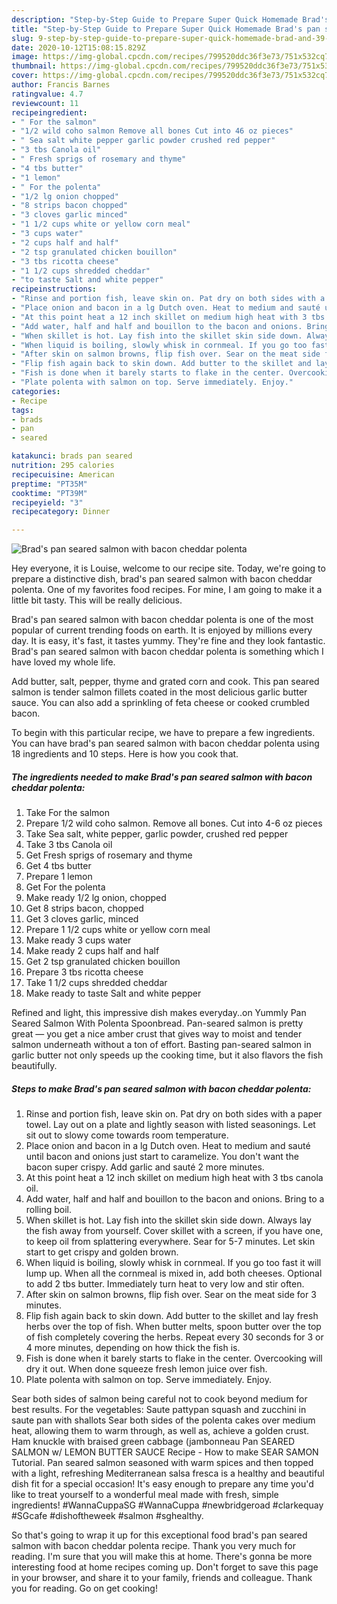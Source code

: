 ```yaml
---
description: "Step-by-Step Guide to Prepare Super Quick Homemade Brad's pan seared salmon with bacon cheddar polenta"
title: "Step-by-Step Guide to Prepare Super Quick Homemade Brad's pan seared salmon with bacon cheddar polenta"
slug: 9-step-by-step-guide-to-prepare-super-quick-homemade-brad-and-39-s-pan-seared-salmon-with-bacon-cheddar-polenta
date: 2020-10-12T15:08:15.829Z
image: https://img-global.cpcdn.com/recipes/799520ddc36f3e73/751x532cq70/brads-pan-seared-salmon-with-bacon-cheddar-polenta-recipe-main-photo.jpg
thumbnail: https://img-global.cpcdn.com/recipes/799520ddc36f3e73/751x532cq70/brads-pan-seared-salmon-with-bacon-cheddar-polenta-recipe-main-photo.jpg
cover: https://img-global.cpcdn.com/recipes/799520ddc36f3e73/751x532cq70/brads-pan-seared-salmon-with-bacon-cheddar-polenta-recipe-main-photo.jpg
author: Francis Barnes
ratingvalue: 4.7
reviewcount: 11
recipeingredient:
- " For the salmon"
- "1/2 wild coho salmon Remove all bones Cut into 46 oz pieces"
- " Sea salt white pepper garlic powder crushed red pepper"
- "3 tbs Canola oil"
- " Fresh sprigs of rosemary and thyme"
- "4 tbs butter"
- "1 lemon"
- " For the polenta"
- "1/2 lg onion chopped"
- "8 strips bacon chopped"
- "3 cloves garlic minced"
- "1 1/2 cups white or yellow corn meal"
- "3 cups water"
- "2 cups half and half"
- "2 tsp granulated chicken bouillon"
- "3 tbs ricotta cheese"
- "1 1/2 cups shredded cheddar"
- "to taste Salt and white pepper"
recipeinstructions:
- "Rinse and portion fish, leave skin on. Pat dry on both sides with a paper towel. Lay out on a plate and lightly season with listed seasonings. Let sit out to slowy come towards room temperature."
- "Place onion and bacon in a lg Dutch oven. Heat to medium and sauté until bacon and onions just start to caramelize. You don&#39;t want the bacon super crispy. Add garlic and sauté 2 more minutes."
- "At this point heat a 12 inch skillet on medium high heat with 3 tbs canola oil."
- "Add water, half and half and bouillon to the bacon and onions. Bring to a rolling boil."
- "When skillet is hot. Lay fish into the skillet skin side down. Always lay the fish away from yourself. Cover skillet with a screen, if you have one, to keep oil from splattering everywhere. Sear for 5-7 minutes. Let skin start to get crispy and golden brown."
- "When liquid is boiling, slowly whisk in cornmeal. If you go too fast it will lump up. When all the cornmeal is mixed in, add both cheeses. Optional to add 2 tbs butter. Immediately turn heat to very low and stir often."
- "After skin on salmon browns, flip fish over. Sear on the meat side for 3 minutes."
- "Flip fish again back to skin down. Add butter to the skillet and lay fresh herbs over the top of fish. When butter melts, spoon butter over the top of fish completely covering the herbs. Repeat every 30 seconds for 3 or 4 more minutes, depending on how thick the fish is."
- "Fish is done when it barely starts to flake in the center. Overcooking will dry it out. When done squeeze fresh lemon juice over fish."
- "Plate polenta with salmon on top. Serve immediately. Enjoy."
categories:
- Recipe
tags:
- brads
- pan
- seared

katakunci: brads pan seared 
nutrition: 295 calories
recipecuisine: American
preptime: "PT35M"
cooktime: "PT39M"
recipeyield: "3"
recipecategory: Dinner

---
```



![Brad&#39;s pan seared salmon with bacon cheddar polenta](https://img-global.cpcdn.com/recipes/799520ddc36f3e73/751x532cq70/brads-pan-seared-salmon-with-bacon-cheddar-polenta-recipe-main-photo.jpg)

Hey everyone, it is Louise, welcome to our recipe site. Today, we're going to prepare a distinctive dish, brad&#39;s pan seared salmon with bacon cheddar polenta. One of my favorites food recipes. For mine, I am going to make it a little bit tasty. This will be really delicious.

Brad&#39;s pan seared salmon with bacon cheddar polenta is one of the most popular of current trending foods on earth. It is enjoyed by millions every day. It is easy, it's fast, it tastes yummy. They're fine and they look fantastic. Brad&#39;s pan seared salmon with bacon cheddar polenta is something which I have loved my whole life.

Add butter, salt, pepper, thyme and grated corn and cook. This pan seared salmon is tender salmon fillets coated in the most delicious garlic butter sauce. You can also add a sprinkling of feta cheese or cooked crumbled bacon.


To begin with this particular recipe, we have to prepare a few ingredients. You can have brad&#39;s pan seared salmon with bacon cheddar polenta using 18 ingredients and 10 steps. Here is how you cook that.

<!--inarticleads1-->

##### The ingredients needed to make Brad&#39;s pan seared salmon with bacon cheddar polenta:

1. Take  For the salmon
1. Prepare 1/2 wild coho salmon. Remove all bones. Cut into 4-6 oz pieces
1. Take  Sea salt, white pepper, garlic powder, crushed red pepper
1. Take 3 tbs Canola oil
1. Get  Fresh sprigs of rosemary and thyme
1. Get 4 tbs butter
1. Prepare 1 lemon
1. Get  For the polenta
1. Make ready 1/2 lg onion, chopped
1. Get 8 strips bacon, chopped
1. Get 3 cloves garlic, minced
1. Prepare 1 1/2 cups white or yellow corn meal
1. Make ready 3 cups water
1. Make ready 2 cups half and half
1. Get 2 tsp granulated chicken bouillon
1. Prepare 3 tbs ricotta cheese
1. Take 1 1/2 cups shredded cheddar
1. Make ready to taste Salt and white pepper


Refined and light, this impressive dish makes everyday..on Yummly Pan Seared Salmon With Polenta Spoonbread. Pan-seared salmon is pretty great — you get a nice amber crust that gives way to moist and tender salmon underneath without a ton of effort. Basting pan-seared salmon in garlic butter not only speeds up the cooking time, but it also flavors the fish beautifully. 

<!--inarticleads2-->

##### Steps to make Brad&#39;s pan seared salmon with bacon cheddar polenta:

1. Rinse and portion fish, leave skin on. Pat dry on both sides with a paper towel. Lay out on a plate and lightly season with listed seasonings. Let sit out to slowy come towards room temperature.
1. Place onion and bacon in a lg Dutch oven. Heat to medium and sauté until bacon and onions just start to caramelize. You don&#39;t want the bacon super crispy. Add garlic and sauté 2 more minutes.
1. At this point heat a 12 inch skillet on medium high heat with 3 tbs canola oil.
1. Add water, half and half and bouillon to the bacon and onions. Bring to a rolling boil.
1. When skillet is hot. Lay fish into the skillet skin side down. Always lay the fish away from yourself. Cover skillet with a screen, if you have one, to keep oil from splattering everywhere. Sear for 5-7 minutes. Let skin start to get crispy and golden brown.
1. When liquid is boiling, slowly whisk in cornmeal. If you go too fast it will lump up. When all the cornmeal is mixed in, add both cheeses. Optional to add 2 tbs butter. Immediately turn heat to very low and stir often.
1. After skin on salmon browns, flip fish over. Sear on the meat side for 3 minutes.
1. Flip fish again back to skin down. Add butter to the skillet and lay fresh herbs over the top of fish. When butter melts, spoon butter over the top of fish completely covering the herbs. Repeat every 30 seconds for 3 or 4 more minutes, depending on how thick the fish is.
1. Fish is done when it barely starts to flake in the center. Overcooking will dry it out. When done squeeze fresh lemon juice over fish.
1. Plate polenta with salmon on top. Serve immediately. Enjoy.


Sear both sides of salmon being careful not to cook beyond medium for best results. For the vegetables: Saute pattypan squash and zucchini in saute pan with shallots Sear both sides of the polenta cakes over medium heat, allowing them to warm through, as well as, achieve a golden crust. Ham knuckle with braised green cabbage (jambonneau Pan SEARED SALMON w/ LEMON BUTTER SAUCE Recipe - How to make SEAR SAMON Tutorial. Pan seared salmon seasoned with warm spices and then topped with a light, refreshing Mediterranean salsa fresca is a healthy and beautiful dish fit for a special occasion! It&#39;s easy enough to prepare any time you&#39;d like to treat yourself to a wonderful meal made with fresh, simple ingredients! #WannaCuppaSG #WannaCuppa #newbridgeroad #clarkequay #SGcafe #dishoftheweek #salmon #sghealthy. 

So that's going to wrap it up for this exceptional food brad&#39;s pan seared salmon with bacon cheddar polenta recipe. Thank you very much for reading. I'm sure that you will make this at home. There's gonna be more interesting food at home recipes coming up. Don't forget to save this page in your browser, and share it to your family, friends and colleague. Thank you for reading. Go on get cooking!

